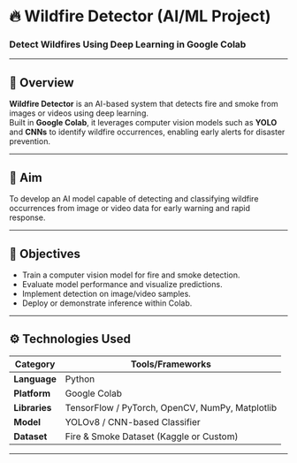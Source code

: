 # 🔥 Wildfire Detector (AI/ML Project)

### Detect Wildfires Using Deep Learning in Google Colab

---

## 🧠 Overview
**Wildfire Detector** is an AI-based system that detects fire and smoke from images or videos using deep learning.  
Built in **Google Colab**, it leverages computer vision models such as **YOLO** and **CNNs** to identify wildfire occurrences, enabling early alerts for disaster prevention.

---

## 🎯 Aim
To develop an AI model capable of detecting and classifying wildfire occurrences from image or video data for early warning and rapid response.

---

## 🧩 Objectives
- Train a computer vision model for fire and smoke detection.  
- Evaluate model performance and visualize predictions.  
- Implement detection on image/video samples.  
- Deploy or demonstrate inference within Colab.

---

## ⚙️ Technologies Used

| Category | Tools/Frameworks |
|-----------|------------------|
| **Language** | Python |
| **Platform** | Google Colab |
| **Libraries** | TensorFlow / PyTorch, OpenCV, NumPy, Matplotlib |
| **Model** | YOLOv8 / CNN-based Classifier |
| **Dataset** | Fire & Smoke Dataset (Kaggle or Custom) |

---


